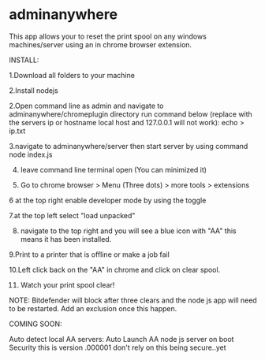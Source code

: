 # adminanywhere

This app allows your to reset the print spool on any windows machines/server using an in chrome browser extension.


INSTALL:

1.Download all folders to your machine


2.Install nodejs

2.Open command line as admin and navigate to adminanywhere/chromeplugin directory
    run command below (replace <ip> with the servers ip or hostname local host and 127.0.0.1 will not work): 
    echo <ip> > ip.txt

3.navigate to adminanywhere/server then start server by using command node index.js

4. leave command line terminal open (You can minimized it)

5. Go to chrome browser > Menu (Three dots) > more tools > extensions

6 at the top right enable developer mode by using the toggle

7.at the top left select "load unpacked"
 
8. navigate to the top right and you will see a blue icon with "AA" this means it has been installed.
    
9.Print to a printer that is offline or make a job fail

10.Left click back on the "AA" in chrome and click on clear spool.

11. Watch your print spool clear!


NOTE: Bitdefender will block after three clears and the node js app will need to be restarted. Add an exclusion once this happen.

COMING SOON:

Auto detect local AA servers:
Auto Launch AA node js server on boot
Security this is version .000001 don't rely on this being secure..yet
